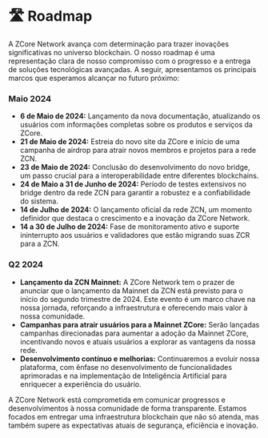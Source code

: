 # 🛣️ Roadmap

A ZCore Network avança com determinação para trazer inovações significativas no universo blockchain. O nosso roadmap é uma representação clara de nosso compromisso com o progresso e a entrega de soluções tecnológicas avançadas. A seguir, apresentamos os principais marcos que esperamos alcançar no futuro próximo:

### Maio 2024

* **6 de Maio de 2024:** Lançamento da nova documentação, atualizando os usuários com informações completas sobre os produtos e serviços da ZCore.
* **21 de Maio de 2024:** Estreia do novo site da ZCore e início de uma campanha de airdrop para atrair novos membros e projetos para a rede ZCN.
* **23 de Maio de 2024:** Conclusão do desenvolvimento do novo bridge, um passo crucial para a interoperabilidade entre diferentes blockchains.
* **24 de Maio a 31 de Junho de 2024:** Período de testes extensivos no bridge dentro da rede ZCN para garantir a robustez e a confiabilidade do sistema.
* **14 de Julho de 2024:** O lançamento oficial da rede ZCN, um momento definidor que destaca o crescimento e a inovação da ZCore Network.
* **14 a 30 de Julho de 2024:** Fase de monitoramento ativo e suporte ininterrupto aos usuários e validadores que estão migrando suas ZCR para a ZCN.

### Q2 2024

* **Lançamento da ZCN Mainnet:** A ZCore Network tem o prazer de anunciar que o lançamento da Mainnet da ZCN está previsto para o início do segundo trimestre de 2024. Este evento é um marco chave na nossa jornada, reforçando a infraestrutura e oferecendo mais valor à nossa comunidade.
* **Campanhas para atrair usuários para a Mainnet ZCore:** Serão lançadas campanhas direcionadas para aumentar a adoção da Mainnet ZCore, incentivando novos e atuais usuários a explorar as vantagens da nossa rede.
* **Desenvolvimento contínuo e melhorias:** Continuaremos a evoluir nossa plataforma, com ênfase no desenvolvimento de funcionalidades aprimoradas e na implementação de Inteligência Artificial para enriquecer a experiência do usuário.

A ZCore Network está comprometida em comunicar progressos e desenvolvimentos à nossa comunidade de forma transparente. Estamos focados em entregar uma infraestrutura blockchain que não só atenda, mas também supere as expectativas atuais de segurança, eficiência e inovação.
